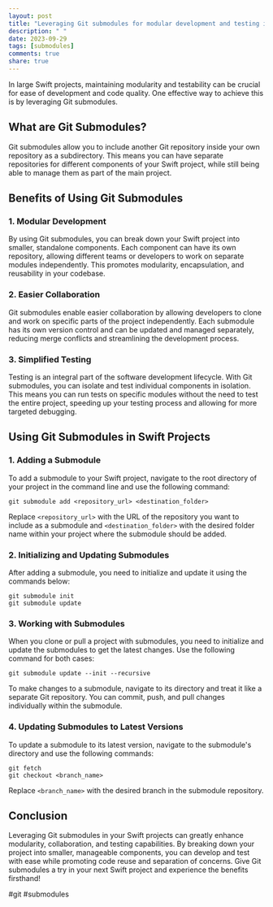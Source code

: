 ```yaml
---
layout: post
title: "Leveraging Git submodules for modular development and testing in Swift projects"
description: " "
date: 2023-09-29
tags: [submodules]
comments: true
share: true
---
```


In large Swift projects, maintaining modularity and testability can be crucial for ease of development and code quality. One effective way to achieve this is by leveraging Git submodules.

## What are Git Submodules?

Git submodules allow you to include another Git repository inside your own repository as a subdirectory. This means you can have separate repositories for different components of your Swift project, while still being able to manage them as part of the main project.

## Benefits of Using Git Submodules

### 1. Modular Development

By using Git submodules, you can break down your Swift project into smaller, standalone components. Each component can have its own repository, allowing different teams or developers to work on separate modules independently. This promotes modularity, encapsulation, and reusability in your codebase.

### 2. Easier Collaboration

Git submodules enable easier collaboration by allowing developers to clone and work on specific parts of the project independently. Each submodule has its own version control and can be updated and managed separately, reducing merge conflicts and streamlining the development process.

### 3. Simplified Testing

Testing is an integral part of the software development lifecycle. With Git submodules, you can isolate and test individual components in isolation. This means you can run tests on specific modules without the need to test the entire project, speeding up your testing process and allowing for more targeted debugging.

## Using Git Submodules in Swift Projects

### 1. Adding a Submodule

To add a submodule to your Swift project, navigate to the root directory of your project in the command line and use the following command:

```shell
git submodule add <repository_url> <destination_folder>
```

Replace `<repository_url>` with the URL of the repository you want to include as a submodule and `<destination_folder>` with the desired folder name within your project where the submodule should be added.

### 2. Initializing and Updating Submodules

After adding a submodule, you need to initialize and update it using the commands below:

```shell
git submodule init
git submodule update
```

### 3. Working with Submodules

When you clone or pull a project with submodules, you need to initialize and update the submodules to get the latest changes. Use the following command for both cases:

```shell
git submodule update --init --recursive
```

To make changes to a submodule, navigate to its directory and treat it like a separate Git repository. You can commit, push, and pull changes individually within the submodule.

### 4. Updating Submodules to Latest Versions

To update a submodule to its latest version, navigate to the submodule's directory and use the following commands:

```shell
git fetch
git checkout <branch_name>
```

Replace `<branch_name>` with the desired branch in the submodule repository.

## Conclusion

Leveraging Git submodules in your Swift projects can greatly enhance modularity, collaboration, and testing capabilities. By breaking down your project into smaller, manageable components, you can develop and test with ease while promoting code reuse and separation of concerns. Give Git submodules a try in your next Swift project and experience the benefits firsthand!

#git #submodules